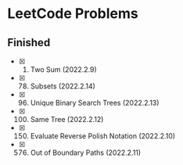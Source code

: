 # LeetCode Problems

## Finished

- [x] 1. Two Sum (2022.2.9)
- [x] 78. Subsets (2022.2.14)
- [x] 96. Unique Binary Search Trees (2022.2.13)
- [x] 100. Same Tree (2022.2.12)
- [x] 150. Evaluate Reverse Polish Notation (2022.2.10)
- [x] 576. Out of Boundary Paths (2022.2.11)